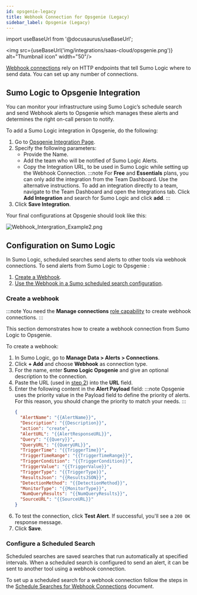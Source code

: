 ```yaml
---
id: opsgenie-legacy
title: Webhook Connection for Opsgenie (Legacy)
sidebar_label: Opsgenie (Legacy)
---
```


import useBaseUrl from '@docusaurus/useBaseUrl';

<img src={useBaseUrl('img/integrations/saas-cloud/opsgenie.png')} alt="Thumbnail icon" width="50"/>

[Webhook connections](set-up-webhook-connections.md) rely on HTTP endpoints that tell Sumo Logic where to send data. You can set up any number of connections. 

## Sumo Logic to Opsgenie Integration

You can monitor your infrastructure using Sumo Logic’s schedule search and send Webhook alerts to Opsgenie which manages these alerts and determines the right on-call person to notify.

To add a Sumo Logic integration in Opsgenie, do the following:

1. Go to [Opsgenie Integration Page](https://app.opsgenie.com/integration#/add/SumoLogic).
1. Specify the following parameters:
   * Provide the Name.
   * Add the team who will be notified of Sumo Logic Alerts.
   * Copy the Integration URL, to be used in Sumo Logic while setting up the Webhook Connection.
   :::note
   For **Free** and **Essentials** plans, you can only add the integration from the Team Dashboard. Use the alternative instructions. To add an integration directly to a team, navigate to the Team Dashboard and open the Integrations tab. Click **Add Integration** and search for Sumo Logic and click **add**.
   :::
1. Click **Save Integration**.

Your final configurations at Opsgenie should look like this:

![Webhook_Intergration_Example2.png](/img/connection-and-integration/opsgenie-legacy.png)

## Configuration on Sumo Logic

In Sumo Logic, scheduled searches send alerts to other tools via webhook connections. To send alerts from Sumo Logic to Opsgenie :

1. [Create a Webhook](#create-a-webhook).
1. [Use the Webhook in a Sumo scheduled search configuration](#configure-a-scheduled-search).

### Create a webhook

:::note
You need the **Manage connections** [role capability](/docs/manage/users-roles/roles/role-capabilities.md) to create webhook connections.
:::

This section demonstrates how to create a webhook connection from Sumo Logic to Opsgenie.

To create a webhook:

1. In Sumo Logic, go to **Manage Data > Alerts > Connections**.
1. Click **+ Add** and choose **Webhook** as connection type.
1. For the name, enter **Sumo Logic Opsgenie** and give an optional description to the connection.
1. Paste the URL (used in [step 2](#configure-a-scheduled-search)) into the **URL** field.
1. Enter the following content in the **Alert Payload** field:
    :::note
    Opsgenie uses the priority value in the Payload field to define the priority of alerts. For this reason, you should change the priority to match your needs.
    :::
    ```json
    {
      "AlertName": "{{AlertName}}",
      "Description": "{{Description}}",
      "action": "create",
      "AlertURL": "{{AlertResponseURL}}",
      "Query": "{{Query}}",
      "QueryURL": "{{QueryURL}}",
      "TriggerTime": "{{TriggerTime}}",
      "TriggerTimeRange": "{{TriggerTimeRange}}",
      "TriggerCondition": "{{TriggerCondition}}",
      "TriggerValue": "{{TriggerValue}}",
      "TriggerType": "{{TriggerType}}",
      "ResultsJson": "{{ResultsJSON}}",
      "DetectionMethod": "{{DetectionMethod}}",
      "MonitorType": "{{MonitorType}}",
      "NumQueryResults": "{{NumQueryResults}}",
      "SourceURL": "{{SourceURL}}"
    }
    ```
1. To test the connection, click **Test Alert**. If successful, you'll see a `200 OK` response message.
1. Click **Save**.

### Configure a Scheduled Search

Scheduled searches are saved searches that run automatically at specified intervals. When a scheduled search is configured to send an alert, it can be sent to another tool using a webhook connection.

To set up a scheduled search for a webhook connection follow the steps in the [Schedule Searches for Webhook Connections](schedule-searches-webhook-connections.md) document.
